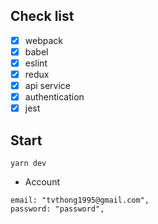 ## Check list

- [x] webpack
- [x] babel
- [x] eslint
- [x] redux
- [x] api service
- [x] authentication
- [x] jest

## Start

```
yarn dev
```

- Account

```
email: "tvthong1995@gmail.com",
password: "password",
```

